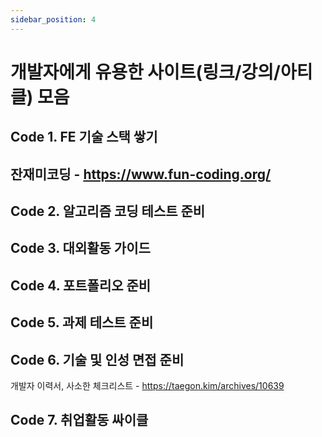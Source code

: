 ```yaml
---
sidebar_position: 4
---
```


# 개발자에게 유용한 사이트(링크/강의/아티클) 모음

<head>
  <meta name="keywords" content="개발자에게 유용한 사이트,개발자에게 유용한 링크,개발자에게 유용한 강의,개발자에게 유용한 아티클, 기술블로그"/>
</head>

## Code 1. FE 기술 스택 쌓기 

잔재미코딩 - https://www.fun-coding.org/
- 

## Code 2. 알고리즘 코딩 테스트 준비 

## Code 3. 대외활동 가이드 

## Code 4. 포트폴리오 준비 

## Code 5. 과제 테스트 준비 

## Code 6. 기술 및 인성 면접 준비 

개발자 이력서, 사소한 체크리스트 - https://taegon.kim/archives/10639

## Code 7. 취업활동 싸이클 
